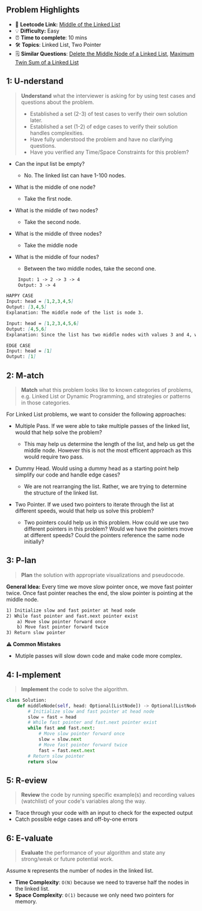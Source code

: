 ## Problem Highlights

* 🔗 **Leetcode Link:** [Middle of the Linked List](https://leetcode.com/problems/middle-of-the-linked-list/)
* 💡 **Difficulty:** Easy
* ⏰ **Time to complete**: 10 mins
* 🛠️ **Topics**: Linked List, Two Pointer
* 🗒️ **Similar Questions**: [Delete the Middle Node of a Linked List](https://leetcode.com/problems/delete-the-middle-node-of-a-linked-list/), [Maximum Twin Sum of a Linked List](https://leetcode.com/problems/maximum-twin-sum-of-a-linked-list/)
    
## 1: U-nderstand
 
> **Understand** what the interviewer is asking for by using test cases and questions about the problem.
> 
> - Established a set (2-3) of test cases to verify their own solution later.
> - Established a set (1-2) of edge cases to verify their solution handles complexities.
> - Have fully understood the problem and have no clarifying questions.
> - Have you verified any Time/Space Constraints for this problem?

- Can the input list be empty?
    - No. The linked list can have 1-100 nodes.

- What is the middle of one node?
    -  Take the first node.

- What is the middle of two nodes?
    - Take the second node.

- What is the middle of three nodes?
    - Take the middle node

- What is the middle of four nodes? 
   - Between the two middle nodes, take the second one.
   ```markdown
    Input: 1 -> 2 -> 3 -> 4
    Output: 3 -> 4
    ```
```markdown
HAPPY CASE
Input: head = [1,2,3,4,5]
Output: [3,4,5]
Explanation: The middle node of the list is node 3.

Input: head = [1,2,3,4,5,6]
Output: [4,5,6]
Explanation: Since the list has two middle nodes with values 3 and 4, we return the second one.

EDGE CASE
Input: head = [1]
Output: [1]
```   
    
## 2: M-atch

<!-- See https://docs.google.com/document/d/1hYT1hoOJ6pFIt8A5q-PIZmYP7pB4WqlzyUJgFx9x2mY/edit#heading=h.ya2de4n4zsds for list of algorithms based on question type-->

> **Match** what this problem looks like to known categories of problems, e.g. Linked List or Dynamic Programming, and strategies or patterns in those categories.

For Linked List problems, we want to consider the following approaches:

- Multiple Pass. If we were able to take multiple passes of the linked list, would that help solve the problem?
    - This may help us determine the length of the list, and help us get the middle node. However this is not the most efficent approach as this would require two pass.

- Dummy Head. Would using a dummy head as a starting point help simplify our code and handle edge cases?
    - We are not rearranging the list. Rather, we are trying to determine the structure of the linked list.

- Two Pointer. If we used two pointers to iterate through the list at different speeds, would that help us solve this problem?
    - Two pointers could help us in this problem. How could we use two different pointers in this problem? Would we have the pointers move at different speeds? Could the pointers reference the same node initially?



## 3: P-lan

> **Plan** the solution with appropriate visualizations and pseudocode.

**General Idea:** Every time we move slow pointer once, we move fast pointer twice. Once fast pointer reaches the end, the slow pointer is pointing at the middle node. 


```markdown
1) Initialize slow and fast pointer at head node
2) While fast pointer and fast.next pointer exist
    a) Move slow pointer forward once
    b) Move fast pointer forward twice 
3) Return slow pointer
```

**⚠️ Common Mistakes**

* Mutiple passes will slow down code and make code more complex.

## 4: I-mplement

> **Implement** the code to solve the algorithm.

```python
class Solution:
    def middleNode(self, head: Optional[ListNode]) -> Optional[ListNode]:
        # Initialize slow and fast pointer at head node
        slow = fast = head
        # While fast pointer and fast.next pointer exist
        while fast and fast.next:
            # Move slow pointer forward once
            slow = slow.next
            # Move fast pointer forward twice
            fast = fast.next.next
        # Return slow pointer
        return slow
```
    
## 5: R-eview

> **Review** the code by running specific example(s) and recording values (watchlist) of your code's variables along the way.

- Trace through your code with an input to check for the expected output
- Catch possible edge cases and off-by-one errors

## 6: E-valuate

> **Evaluate** the performance of your algorithm and state any strong/weak or future potential work.

Assume `N` represents the number of nodes in the linked list.

* **Time Complexity**: `O(N)` because we need to traverse half the nodes in the linked list.
* **Space Complexity**: `O(1)` because we only need two pointers for memory.